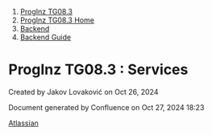<div id="page">

<div id="main" class="aui-page-panel">

<div id="main-header">

<div id="breadcrumb-section">

1.  [ProgInz TG08.3](index.html)
2.  [ProgInz TG08.3 Home](ProgInz-TG08.3-Home_66036.html)
3.  [Backend](Backend_2097168.html)
4.  [Backend Guide](Backend-Guide_5111835.html)

</div>

# <span id="title-text"> ProgInz TG08.3 : Services </span>

</div>

<div id="content" class="view">

<div class="page-metadata">

Created by <span class="author"> Jakov Lovaković</span> on Oct 26, 2024

</div>

<div id="main-content" class="wiki-content group">

</div>

</div>

</div>

<div id="footer" role="contentinfo">

<div class="section footer-body">

Document generated by Confluence on Oct 27, 2024 18:23

<div id="footer-logo">

[Atlassian](http://www.atlassian.com/)

</div>

</div>

</div>

</div>
